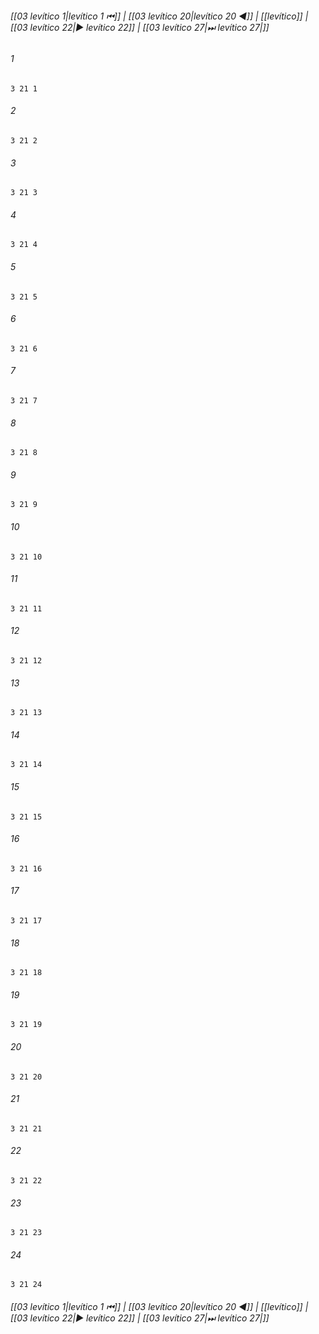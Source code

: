 
###### [[03 levítico 1|levítico 1 ⏮]] | [[03 levítico 20|levítico 20 ◀]] | [[levítico]] | [[03 levítico 22|▶ levítico 22]] | [[03 levítico 27|⏭ levítico 27|]]

###### 1
``` verse
3 21 1 
```
###### 2
``` verse
3 21 2 
```
###### 3
``` verse
3 21 3 
```
###### 4
``` verse
3 21 4 
```
###### 5
``` verse
3 21 5 
```
###### 6
``` verse
3 21 6 
```
###### 7
``` verse
3 21 7 
```
###### 8
``` verse
3 21 8 
```
###### 9
``` verse
3 21 9 
```
###### 10
``` verse
3 21 10 
```
###### 11
``` verse
3 21 11 
```
###### 12
``` verse
3 21 12 
```
###### 13
``` verse
3 21 13 
```
###### 14
``` verse
3 21 14 
```
###### 15
``` verse
3 21 15 
```
###### 16
``` verse
3 21 16 
```
###### 17
``` verse
3 21 17 
```
###### 18
``` verse
3 21 18 
```
###### 19
``` verse
3 21 19 
```
###### 20
``` verse
3 21 20 
```
###### 21
``` verse
3 21 21 
```
###### 22
``` verse
3 21 22 
```
###### 23
``` verse
3 21 23 
```
###### 24
``` verse
3 21 24 
```

###### [[03 levítico 1|levítico 1 ⏮]] | [[03 levítico 20|levítico 20 ◀]] | [[levítico]] | [[03 levítico 22|▶ levítico 22]] | [[03 levítico 27|⏭ levítico 27|]]

